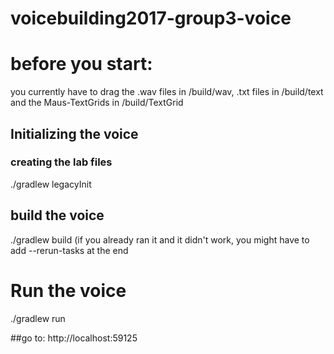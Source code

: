 # voicebuilding2017-group3-voice

# before you start:
you currently have to drag the .wav files in /build/wav, .txt files in /build/text and the Maus-TextGrids in /build/TextGrid

## Initializing the voice
### creating the lab files
./gradlew legacyInit

## build the voice
./gradlew build
(if you already ran it and it didn't work, you might have to add --rerun-tasks at the end

# Run the voice 
./gradlew run

##go to:
http://localhost:59125


